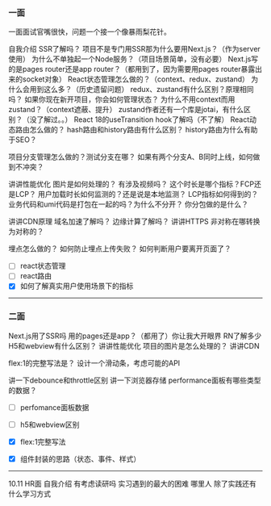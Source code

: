 
### 一面
一面面试官嘴很快，问题一个接一个像暴雨梨花针。

自我介绍
SSR了解吗？
项目不是专门用SSR那为什么要用Next.js？（作为server使用）
为什么不单独起一个Node服务？（项目场景简单，没有必要）
Next.js写的是pages router还是app router？（都用到了，因为需要用pages router暴露出来的socket对象）
React状态管理怎么做的？（context、redux、zustand）
为什么会用到这么多？（历史遗留问题）
redux、zustand有什么区别？原理相同吗？
如果你现在新开项目，你会如何管理状态？
为什么不用context而用zustand？（context遮蔽、提升）
zustand作者还有一个库是jotai，有什么区别？（没了解过。。）
React 18的useTransition hook了解吗（不了解）
React动态路由怎么做的？
hash路由和history路由有什么区别？
history路由为什么有助于SEO？

项目分支管理怎么做的？测试分支在哪？
如果有两个分支A、B同时上线，如何做到不冲突？

讲讲性能优化
图片是如何处理的？
有涉及视频吗？
这个时长是哪个指标？FCP还是LCP？
用户加载时长如何监测的？还是说是本地监测？
LCP指标如何得到的？
业务代码和umi代码是打包在一起的吗？为什么不分开？
你分包做的是什么？

讲讲CDN原理
域名加速了解吗？
边缘计算了解吗？
讲讲HTTPS
非对称在哪转换为对称的？

埋点怎么做的？
如何防止埋点上传失败？
如何判断用户要离开页面了？




- [ ] react状态管理
- [ ] react路由
- [x] 如何了解真实用户使用场景下的指标

---

### 二面

Next.js用了SSR吗
用的pages还是app？（都用了）你让我大开眼界
RN了解多少
H5和webview有什么区别？
讲讲性能优化
项目的图片是怎么处理的？
讲讲CDN

flex:1的完整写法是？
设计一个滑动条，考虑可能的API

讲一下debounce和throttle区别
讲一下浏览器存储
performance面板有哪些类型的数据？


- [ ] perfomance面板数据
- [ ] h5和webview区别
- [x] flex:1完整写法
- [x] 组件封装的思路（状态、事件、样式）


---


10.11 HR面
自我介绍
有考虑读研吗
实习遇到的最大的困难
哪里人
除了实践还有什么学习方式
